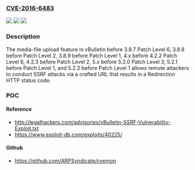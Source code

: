 ### [CVE-2016-6483](https://cve.mitre.org/cgi-bin/cvename.cgi?name=CVE-2016-6483)
![](https://img.shields.io/static/v1?label=Product&message=n%2Fa&color=blue)
![](https://img.shields.io/static/v1?label=Version&message=n%2Fa%20&color=brightgreen)
![](https://img.shields.io/static/v1?label=Vulnerability&message=n%2Fa&color=brightgreen)

### Description

The media-file upload feature in vBulletin before 3.8.7 Patch Level 6, 3.8.8 before Patch Level 2, 3.8.9 before Patch Level 1, 4.x before 4.2.2 Patch Level 6, 4.2.3 before Patch Level 2, 5.x before 5.2.0 Patch Level 3, 5.2.1 before Patch Level 1, and 5.2.2 before Patch Level 1 allows remote attackers to conduct SSRF attacks via a crafted URL that results in a Redirection HTTP status code.

### POC

#### Reference
- http://legalhackers.com/advisories/vBulletin-SSRF-Vulnerability-Exploit.txt
- https://www.exploit-db.com/exploits/40225/

#### Github
- https://github.com/ARPSyndicate/cvemon

